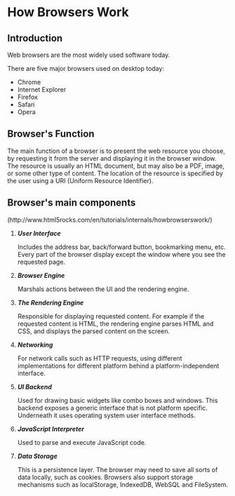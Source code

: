 <h1>How Browsers Work</h1>
<h2>Introduction</h2>
<p>Web browsers are the most widely used software today.</p>
<p>There are five major browsers used on desktop today: 
		<ul>
		<li>Chrome</li>
		<li>Internet Explorer</li>
		<li>Firefox</li>
		<li>Safari</li>
		<li>Opera</li>
		</ul></p>

<h2>Browser's Function</h2>
<p>The main function of a browser is to present the web resource you choose, by requesting it from the server and displaying it in the browser window. The resource is usually an HTML document, but may also be a PDF, image, or some other type of content. The location of the resource is specified by the user using a URI (Uniform Resource Identifier).</p>

<h2>Browser's main components</h2>(http://www.html5rocks.com/en/tutorials/internals/howbrowserswork/)
<ol>
	<li><em><strong>User Interface</strong></em>
	<p>Includes the address bar, back/forward button, bookmarking menu, etc. Every part of the browser display except the window where you see the requested page.</p></li>
	<li><em><strong>Browser Engine</strong></em>
	<p>Marshals actions between the UI and the rendering engine.</p></li>
	<li><em><strong>The Rendering Engine</strong></em>
	<p>Responsible for displaying requested content. For example if the requested content is HTML, the rendering engine parses HTML and CSS, and displays the parsed content on the screen.</p></li>
	<li><em><strong>Networking</strong></em>
	<p>For network calls such as HTTP requests, using different implementations for different platform behind a platform-independent interface.</p></li>
	<li><em><strong>UI Backend</strong></em>
	<p>Used for drawing basic widgets like combo boxes and windows. This backend exposes a generic interface that is not platform specific. Underneath it uses operating system user interface methods.</p></li>
	<li><em><strong>JavaScript Interpreter</strong></em>
	<p>Used to parse and execute JavaScript code.</p></li>
	<li><em><strong>Data Storage</strong></em>
	<p>This is a persistence layer. The browser may need to save all sorts of data locally, such as cookies. Browsers also support storage mechanisms such as localStorage, IndexedDB, WebSQL and FileSystem.</p></li>
</ol>
